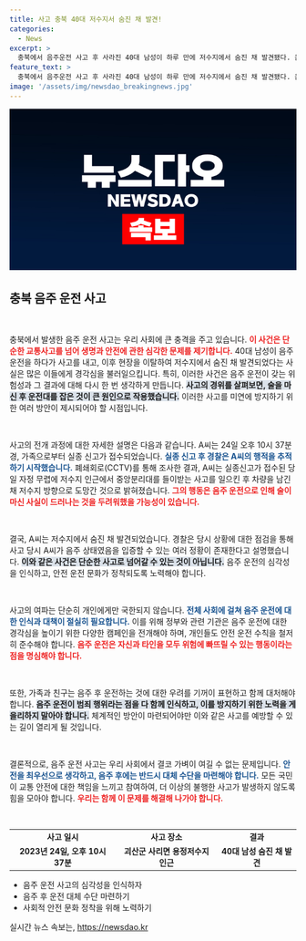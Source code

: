 ```yaml
---
title: 사고 충북 40대 저수지서 숨진 채 발견!
categories:
  - News
excerpt: >
  충북에서 음주운전 사고 후 사라진 40대 남성이 하루 만에 저수지에서 숨진 채 발견됐다. 음주 사실이 드러날까 두려워 현장을 이탈한 것으로 보이며, 극단적 선택의 정황은 확인되지 않았다. 사건의 전말이 궁금하다!
feature_text: >
  충북에서 음주운전 사고 후 사라진 40대 남성이 하루 만에 저수지에서 숨진 채 발견됐다. 음주 사실이 드러날까 두려워 현장을 이탈한 것으로 보이며, 극단적 선택의 정황은 확인되지 않았다. 사건의 전말이 궁금하다!
image: '/assets/img/newsdao_breakingnews.jpg'
---
```


<p><img src="/assets/img/newsdao_breakingnews.jpg" alt="pcversion 속보" /></p>

<h2 data-ke-size="size26">충북 음주 운전 사고</h2>

<p data-ke-size="size16">&nbsp;</p>

<p>충북에서 발생한 음주 운전 사고는 우리 사회에 큰 충격을 주고 있습니다. <b><span style="color: #ee2323;">이 사건은 단순한 교통사고를 넘어 생명과 안전에 관한 심각한 문제를 제기합니다.</span></b> 40대 남성이 음주 운전을 하다가 사고를 내고, 이후 현장을 이탈하여 저수지에서 숨진 채 발견되었다는 사실은 많은 이들에게 경각심을 불러일으킵니다. 특히, 이러한 사건은 음주 운전이 갖는 위험성과 그 결과에 대해 다시 한 번 생각하게 만듭니다. <b><span style="background-color: #21538527;">사고의 경위를 살펴보면, 술을 마신 후 운전대를 잡은 것이 큰 원인으로 작용했습니다.</span></b> 이러한 사고를 미연에 방지하기 위한 여러 방안이 제시되어야 할 시점입니다.</p>

<p data-ke-size="size16">&nbsp;</p>

<p>사고의 전개 과정에 대한 자세한 설명은 다음과 같습니다. A씨는 24일 오후 10시 37분경, 가족으로부터 실종 신고가 접수되었습니다. <b><span style="color: #1a5490;">실종 신고 후 경찰은 A씨의 행적을 추적하기 시작했습니다.</span></b> 폐쇄회로(CCTV)를 통해 조사한 결과, A씨는 실종신고가 접수된 당일 자정 무렵에 저수지 인근에서 중앙분리대를 들이받는 사고를 일으킨 후 차량을 남긴 채 저수지 방향으로 도망간 것으로 밝혀졌습니다. <b><span style="color: #ee2323;">그의 행동은 음주 운전으로 인해 술이 마신 사실이 드러나는 것을 두려워했을 가능성이 있습니다.</span></b> </p>

<p data-ke-size="size16">&nbsp;</p>

<p>결국, A씨는 저수지에서 숨진 채 발견되었습니다. 경찰은 당시 상황에 대한 점검을 통해 사고 당시 A씨가 음주 상태였음을 입증할 수 있는 여러 정황이 존재한다고 설명했습니다. <b><span style="background-color: #21538527;">이와 같은 사건은 단순한 사고로 넘어갈 수 있는 것이 아닙니다.</span></b> 음주 운전의 심각성을 인식하고, 안전 운전 문화가 정착되도록 노력해야 합니다. </p>

<p data-ke-size="size16">&nbsp;</p>

<p>사고의 여파는 단순히 개인에게만 국한되지 않습니다. <b><span style="color: #1a5490;">전체 사회에 걸쳐 음주 운전에 대한 인식과 대책이 절실히 필요합니다.</span></b> 이를 위해 정부와 관련 기관은 음주 운전에 대한 경각심을 높이기 위한 다양한 캠페인을 전개해야 하며, 개인들도 안전 운전 수칙을 철저히 준수해야 합니다. <b><span style="color: #ee2323;">음주 운전은 자신과 타인을 모두 위험에 빠뜨릴 수 있는 행동이라는 점을 명심해야 합니다.</span></b></p>

<p data-ke-size="size16">&nbsp;</p>

<p>또한, 가족과 친구는 음주 후 운전하는 것에 대한 우려를 기꺼이 표현하고 함께 대처해야 합니다. <b><span style="background-color: #21538527;">음주 운전이 범죄 행위라는 점을 다 함께 인식하고, 이를 방지하기 위한 노력을 게을리하지 말아야 합니다.</span></b> 체계적인 방안이 마련되어야만 이와 같은 사고를 예방할 수 있는 길이 열리게 될 것입니다. </p>

<p data-ke-size="size16">&nbsp;</p>

<p>결론적으로, 음주 운전 사고는 우리 사회에서 결코 가벼이 여길 수 없는 문제입니다. <b><span style="color: #1a5490;">안전을 최우선으로 생각하고, 음주 후에는 반드시 대체 수단을 마련해야 합니다.</span></b> 모든 국민이 교통 안전에 대한 책임을 느끼고 참여하여, 더 이상의 불행한 사고가 발생하지 않도록 힘을 모아야 합니다. <b><span style="color: #ee2323;">우리는 함께 이 문제를 해결해 나가야 합니다.</span></b></p>

<p data-ke-size="size16">&nbsp;</p>

<table>
  <tr>
    <td style="text-align: center; height: 17px;"><b>사고 일시</b></td>
    <td style="text-align: center; height: 17px;"><b>사고 장소</b></td>
    <td style="text-align: center; height: 17px;"><b>결과</b></td>
  </tr>
  <tr>
    <td style="text-align: center; height: 17px;"><b>2023년 24일, 오후 10시 37분</b></td>
    <td style="text-align: center; height: 17px;"><b>괴산군 사리면 용정저수지 인근</b></td>
    <td style="text-align: center; height: 17px;"><b>40대 남성 숨진 채 발견</b></td>
  </tr>
</table>

<ul>
  <li>음주 운전 사고의 심각성을 인식하자</li>
  <li>음주 후 운전 대체 수단 마련하기</li>
  <li>사회적 안전 문화 정착을 위해 노력하기</li>
</ul>
실시간 뉴스 속보는, <a href="https://newsdao.kr" rel="dofollow">https://newsdao.kr</a>


